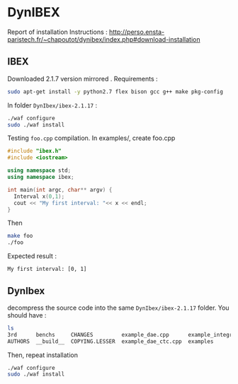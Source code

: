 # DynIBEX

Report of installation
Instructions : http://perso.ensta-paristech.fr/~chapoutot/dynibex/index.php#download-installation

## IBEX

Downloaded 2.1.7 version mirrored .
Requirements : 
```sh
sudo apt-get install -y python2.7 flex bison gcc g++ make pkg-config
```

In folder `DynIbex/ibex-2.1.17` :
```sh
./waf configure
sudo ./waf install
```

Testing `foo.cpp` compilation. 
In examples/, create foo.cpp
```cpp
#include "ibex.h"
#include <iostream>

using namespace std;
using namespace ibex;

int main(int argc, char** argv) {
  Interval x(0,1);
  cout << "My first interval: "<< x << endl;
}
```

Then 
```sh
make foo
./foo
```

Expected result : 
```
My first interval: [0, 1]
```

## DynIbex

decompress the source code into the same `DynIbex/ibex-2.1.17` folder. You should have :
```sh
ls
3rd      benchs     CHANGES         example_dae.cpp      example_integrate.cpp  flex.py   install_plugin.py  LICENSE       README  tmp_install         VERSION  wscript
AUTHORS  __build__  COPYING.LESSER  example_dae_ctc.cpp  examples               flex.pyc  integrate          pendulum.cpp  src     tmp_install.tar.gz  waf
```

Then, repeat installation 
```sh
./waf configure
sudo ./waf install
```

